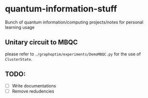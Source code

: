 # quantum-information-stuff
Bunch of quantum information/computing projects/notes for personal learning usage

## Unitary circuit to MBQC
please refer to `./graphoptim/experiments/DemoMBQC.py` for the use of `ClusterState`.

## TODO:
- [ ] Write documentations
- [ ] Remove redudencies
